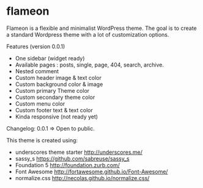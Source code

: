 flameon
=======

Flameon is a flexible and minimalist WordPress theme.
The goal is to create a standard Wordpress theme with a lot of customization options.

Features (version 0.0.1)
- One sidebar (widget ready)
- Available pages : posts, single, page, 404, search, archive.
- Nested comment
- Custom header image & text color
- Custom background color & image
- Custom primary Theme color
- Custom secondary theme color
- Custom menu color
- Custom footer text & text color
- Kinda responsive (not ready yet)

Changelog:
0.0.1 => Open to public.

This theme is created using:
- underscores theme starter http://underscores.me/
- sassy_s https://github.com/sabreuse/sassy_s
- Foundation 5 http://foundation.zurb.com/
- Font Awesome http://fortawesome.github.io/Font-Awesome/
- normalize.css http://necolas.github.io/normalize.css/